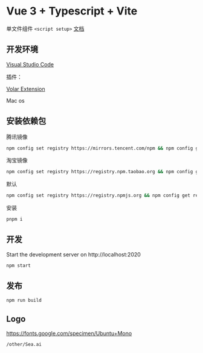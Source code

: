 # Vue 3 + Typescript + Vite

单文件组件 `<script setup>` [文档](https://v3.cn.vuejs.org/api/sfc-script-setup.html)

## 开发环境

[Visual Studio Code](https://code.visualstudio.com/)

插件：

[Volar Extension](https://marketplace.visualstudio.com/items?itemName=johnsoncodehk.volar)

Mac os

## 安装依赖包

腾讯镜像

```bash
npm config set registry https://mirrors.tencent.com/npm && npm config get registry
```

淘宝镜像

```bash
npm config set registry https://registry.npm.taobao.org && npm config get registry
```

默认

```bash
npm config set registry https://registry.npmjs.org && npm config get registry
```

安装

```bash
pnpm i
```

## 开发

Start the development server on http://localhost:2020

```bash
npm start
```

## 发布

```bash
npm run build
```

## Logo

https://fonts.google.com/specimen/Ubuntu+Mono

`/other/Sea.ai`
